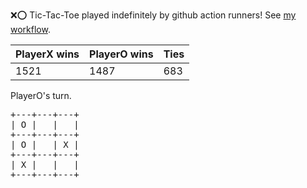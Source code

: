 :x::o: Tic-Tac-Toe played indefinitely by github action runners! See [my workflow](.github/workflows/play.yaml).

|PlayerX wins|PlayerO wins|Ties|
|-|-|-|
|1521|1487|683|

PlayerO's turn.

<pre>
+---+---+---+
| O |   |   |
+---+---+---+
| O |   | X |
+---+---+---+
| X |   |   |
+---+---+---+
</pre>